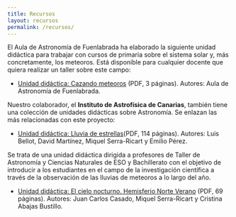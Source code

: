 ```yaml
---
title: Recursos
layout: recursos
permalink: /recursos/
---
```


El Aula de Astronomía de Fuenlabrada ha elaborado la siguiente unidad didáctica para trabajar con cursos de primaria sobre el sistema solar y, más concretamente, los meteoros. Está disponible para cualquier docente que quiera realizar un taller sobre este campo:

+ [Unidad didáctica: Cazando meteoros](../docs/images/UNIDAD_DIDACTICA_PARA_PRIMARIA_METEOROS.pdf) (PDF, 3 páginas). Autores: Aula de Astronomía de Fuenlabrada.

Nuestro colaborador, el **Instituto de Astrofísica de Canarias**, también tiene una colección de unidades didácticas sobre Astronomía. Se enlazan las más relacionadas con este proyecto:

+ [Unidad didáctica: Lluvia de estrellas](https://www.iac.es/es/divulgacion/ediciones/lluvia-de-estrellas-unidad-didactica)(PDF, 114 páginas). Autores: Luis Bellot, David Martínez, Miquel Serra-Ricart y Emilio Pérez. 

Se trata de una unidad didáctica dirigida a profesores de Taller de Astronomía y Ciencias Naturales de ESO y Bachillerato con el objetivo de introducir a los estudiantes en el campo de la investigación científica a través de la observación de las lluvias de meteoros a lo largo del año.

+ [Unidad didáctica: El cielo nocturno. Hemisferio Norte Verano](https://www.iac.es/cosmoeduca/enlaces/cielos.pdf) (PDF, 69 páginas). Autores: Juan Carlos Casado, Miquel Serra-Ricart y Cristina Abajas Bustillo. 

